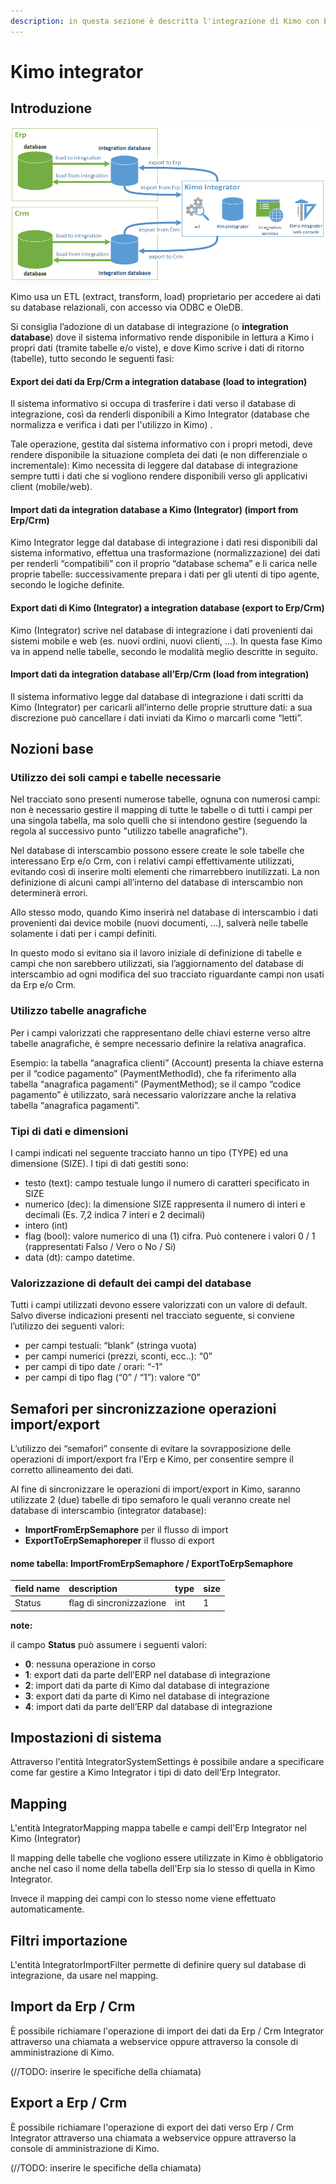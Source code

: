 ```yaml
---
description: in questa sezione è descritta l'integrazione di Kimo con Erp e Crm
---
```


# Kimo integrator

## Introduzione <a id="introduzione"></a>

![schema logico integrazione](../.gitbook/assets/kimo-integrator-schema.png)

Kimo usa un ETL \(extract, transform, load\) proprietario per accedere ai dati su database relazionali, con accesso via ODBC e OleDB.

Si consiglia l’adozione di un database di integrazione \(o **integration database**\) dove il sistema informativo rende disponibile in lettura a Kimo i propri dati \(tramite tabelle e/o viste\), e dove Kimo scrive i dati di ritorno \(tabelle\), tutto secondo le seguenti fasi:

#### **Export dei dati da Erp/Crm a integration database \(load to integration\)** <a id="export-dei-dati-da-erp-crm-a-integration-database-load-to-integration"></a>

Il sistema informativo si occupa di trasferire i dati verso il database di integrazione, così da renderli disponibili a Kimo Integrator \(database che normalizza e verifica i dati per l'utilizzo in Kimo\) .

Tale operazione, gestita dal sistema informativo con i propri metodi, deve rendere disponibile la situazione completa dei dati \(e non differenziale o incrementale\): Kimo necessita di leggere dal database di integrazione sempre tutti i dati che si vogliono rendere disponibili verso gli applicativi client \(mobile/web\).

#### **Import dati da integration database a Kimo \(Integrator\) \(import from Erp/Crm\)** <a id="import-dati-da-integration-database-a-kimo-integrator-import-from-erp-crm"></a>

Kimo Integrator legge dal database di integrazione i dati resi disponibili dal sistema informativo, effettua una trasformazione \(normalizzazione\) dei dati per renderli “compatibili” con il proprio “database schema” e li carica nelle proprie tabelle: successivamente prepara i dati per gli utenti di tipo agente, secondo le logiche definite.

#### **Export dati di Kimo \(Integrator\) a integration database \(export to Erp/Crm\)** <a id="export-dati-di-kimo-integrator-a-integration-database-export-to-erp-crm"></a>

Kimo \(Integrator\) scrive nel database di integrazione i dati provenienti dai sistemi mobile e web \(es. nuovi ordini, nuovi clienti, …\). In questa fase Kimo va in append nelle tabelle, secondo le modalità meglio descritte in seguito.

#### **Import dati da integration database all’Erp/Crm \(load from integration\)** <a id="import-dati-da-integration-database-allerp-crm-load-from-integration"></a>

Il sistema informativo legge dal database di integrazione i dati scritti da Kimo \(Integrator\) per caricarli all’interno delle proprie strutture dati: a sua discrezione può cancellare i dati inviati da Kimo o marcarli come “letti”.

## Nozioni base <a id="nozioni-base"></a>

### Utilizzo dei soli campi e tabelle necessarie <a id="utilizzo-dei-soli-campi-e-tabelle-necessarie"></a>

Nel tracciato sono presenti numerose tabelle, ognuna con numerosi campi: non è necessario gestire il mapping di tutte le tabelle o di tutti i campi per una singola tabella, ma solo quelli che si intendono gestire \(seguendo la regola al successivo punto "utilizzo tabelle anagrafiche"\).

Nel database di interscambio possono essere create le sole tabelle che interessano Erp e/o Crm, con i relativi campi effettivamente utilizzati, evitando così di inserire molti elementi che rimarrebbero inutilizzati. La non definizione di alcuni campi all’interno del database di interscambio non determinerà errori.

Allo stesso modo, quando Kimo inserirà nel database di interscambio i dati provenienti dai device mobile \(nuovi documenti, …\), salverà nelle tabelle solamente i dati per i campi definiti.

In questo modo si evitano sia il lavoro iniziale di definizione di tabelle e campi che non sarebbero utilizzati, sia l’aggiornamento del database di interscambio ad ogni modifica del suo tracciato riguardante campi non usati da Erp e/o Crm.

### Utilizzo tabelle anagrafiche <a id="utilizzo-tabelle-anagrafiche"></a>

Per i campi valorizzati che rappresentano delle chiavi esterne verso altre tabelle anagrafiche, è sempre necessario definire la relativa anagrafica.

Esempio: la tabella “anagrafica clienti” \(Account\) presenta la chiave esterna per il “codice pagamento” \(PaymentMethodId\), che fa riferimento alla tabella “anagrafica pagamenti” \(PaymentMethod\); se il campo “codice pagamento” è utilizzato, sarà necessario valorizzare anche la relativa tabella “anagrafica pagamenti”.

### Tipi di dati e dimensioni <a id="tipi-di-dati-e-dimensioni"></a>

I campi indicati nel seguente tracciato hanno un tipo \(TYPE\) ed una dimensione \(SIZE\). I tipi di dati gestiti sono:

* testo \(text\): campo testuale lungo il numero di caratteri specificato in SIZE
* numerico \(dec\): la dimensione SIZE rappresenta il numero di interi e decimali \(Es. 7,2 indica 7 interi e 2 decimali\)
* intero \(int\)
* flag \(bool\): valore numerico di una \(1\) cifra. Può contenere i valori 0 / 1 \(rappresentati Falso / Vero o No / Si\)
* data \(dt\): campo datetime.

### Valorizzazione di default dei campi del database  <a id="valorizzazione-di-default-dei-campi-del-database"></a>

Tutti i campi utilizzati devono essere valorizzati con un valore di default. Salvo diverse indicazioni presenti nel tracciato seguente, si conviene l’utilizzo dei seguenti valori:

* per campi testuali: “blank” \(stringa vuota\)
* per campi numerici \(prezzi, sconti, ecc..\): “0”
* per campi di tipo date / orari: “-1”
* per campi di tipo flag \(“0” / “1”\): valore “0”

## Semafori per sincronizzazione operazioni import/export <a id="semafori-per-sincronizzazione-operazioni-import-export"></a>

L’utilizzo dei “semafori” consente di evitare la sovrapposizione delle operazioni di import/export fra l’Erp e Kimo, per consentire sempre il corretto allineamento dei dati.

Al fine di sincronizzare le operazioni di import/export in Kimo, saranno utilizzate 2 \(due\) tabelle di tipo semaforo le quali veranno create nel database di interscambio \(integrator database\):

* **ImportFromErpSemaphore** per il flusso di import
* **ExportToErpSemaphoreper** il flusso di export

#### nome tabella: ImportFromErpSemaphore / ExportToErpSemaphore <a id="nome-tabella-importfromerpsemaphore-exporttoerpsemaphore"></a>

| field name | description | type | size |
| :--- | :--- | :--- | :--- |
| Status | flag di sincronizzazione | int | 1 |

**note:**

il campo **Status** può assumere i seguenti valori:

* **0**: nessuna operazione in corso
* **1**: export dati da parte dell’ERP nel database di integrazione
* **2**: import dati da parte di Kimo dal database di integrazione
* **3**: export dati da parte di Kimo nel database di integrazione
* **4**: import dati da parte dell’ERP dal database di integrazione

## Impostazioni di sistema <a id="impostazioni-di-sistema"></a>

Attraverso l'entità IntegratorSystemSettings è possibile andare a specificare come far gestire a Kimo Integrator i tipi di dato dell'Erp Integrator.

## Mapping <a id="mapping"></a>

L'entità IntegratorMapping mappa tabelle e campi dell'Erp Integrator nel Kimo \(Integrator\)

Il mapping delle tabelle che vogliono essere utilizzate in Kimo è obbligatorio anche nel caso il nome della tabella dell'Erp sia lo stesso di quella in Kimo Integrator.

Invece il mapping dei campi con lo stesso nome viene effettuato automaticamente.

## Filtri importazione <a id="filtri-importazione"></a>

L'entità IntegratorImportFilter permette di definire query sul database di integrazione, da usare nel mapping.

## Import da Erp / Crm <a id="import-da-erp-crm"></a>

È possibile richiamare l'operazione di import dei dati da Erp / Crm Integrator attraverso una chiamata a webservice oppure attraverso la console di amministrazione di Kimo.

\(//TODO: inserire le specifiche della chiamata\)

## Export a Erp / Crm <a id="export-a-erp-crm"></a>

È possibile richiamare l'operazione di export dei dati verso Erp / Crm Integrator attraverso una chiamata a webservice oppure attraverso la console di amministrazione di Kimo.

\(//TODO: inserire le specifiche della chiamata\)

